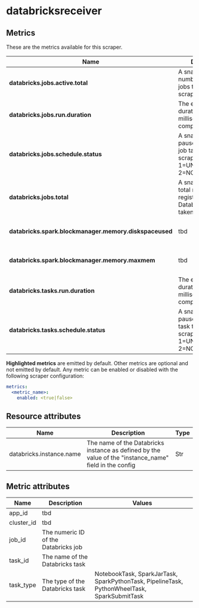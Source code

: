 [comment]: <> (Code generated by mdatagen. DO NOT EDIT.)

# databricksreceiver

## Metrics

These are the metrics available for this scraper.

| Name | Description | Unit | Type | Attributes |
| ---- | ----------- | ---- | ---- | ---------- |
| **databricks.jobs.active.total** | A snapshot of the number of active jobs taken at each scrape | {jobs} | Gauge(Int) | <ul> </ul> |
| **databricks.jobs.run.duration** | The execution duration in milliseconds per completed job | ms | Gauge(Int) | <ul> <li>job_id</li> </ul> |
| **databricks.jobs.schedule.status** | A snapshot of the pause/run status per job taken at each scrape 0=PAUSED, 1=UNPAUSED, 2=NOT_SCHEDULED | {status} | Gauge(Int) | <ul> <li>job_id</li> </ul> |
| **databricks.jobs.total** | A snapshot of the total number of jobs registered in the Databricks instance taken at each scrape | {jobs} | Gauge(Int) | <ul> </ul> |
| **databricks.spark.blockmanager.memory.diskspaceused** | tbd | mb | Gauge(Int) | <ul> <li>cluster_id</li> <li>app_id</li> </ul> |
| **databricks.spark.blockmanager.memory.maxmem** | tbd | mb | Gauge(Int) | <ul> <li>cluster_id</li> <li>app_id</li> </ul> |
| **databricks.tasks.run.duration** | The execution duration in milliseconds per completed task | ms | Gauge(Int) | <ul> <li>job_id</li> <li>task_id</li> </ul> |
| **databricks.tasks.schedule.status** | A snapshot of the pause/run status per task taken at each scrape 0=PAUSED, 1=UNPAUSED, 2=NOT_SCHEDULED | {status} | Gauge(Int) | <ul> <li>job_id</li> <li>task_id</li> <li>task_type</li> </ul> |

**Highlighted metrics** are emitted by default. Other metrics are optional and not emitted by default.
Any metric can be enabled or disabled with the following scraper configuration:

```yaml
metrics:
  <metric_name>:
    enabled: <true|false>
```

## Resource attributes

| Name | Description | Type |
| ---- | ----------- | ---- |
| databricks.instance.name | The name of the Databricks instance as defined by the value of the "instance_name" field in the config | Str |

## Metric attributes

| Name | Description | Values |
| ---- | ----------- | ------ |
| app_id | tbd |  |
| cluster_id | tbd |  |
| job_id | The numeric ID of the Databricks job |  |
| task_id | The name of the Databricks task |  |
| task_type | The type of the Databricks task | NotebookTask, SparkJarTask, SparkPythonTask, PipelineTask, PythonWheelTask, SparkSubmitTask |
